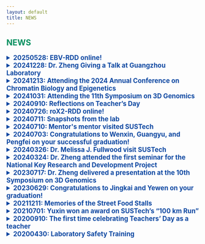 ```yaml
---
layout: default
title: NEWS
---
```

## <span style="color:#008f5e; font-weight:bold;">NEWS</span>

<!-- ################################# -->
<details>
<summary  style="color:#0D47A1; font-size:1.2em; font-weight:bold;" >20250528: EBV-RDD online!</summary>
<br>
 
 <img width="1646" alt="image" src="https://github.com/user-attachments/assets/c5ec7e7e-5745-4e82-a7a1-3ff40147c463" />
 
<div style="margin-bottom: 0.8em;"></div>

</details>
<!-- ################################# -->
<details>
<summary  style="color:#0D47A1; font-size:1.2em; font-weight:bold;" >20241228: Dr. Zheng Giving a Talk at Guangzhou Laboratory</summary>
<br>
Dr. Zheng gave a speech at the Single-Cell and Epigenomics Multi-omics Informatics Training Workshop, hosted by Guangzhou Laboratory and Frasergen.
 
<div style="margin-bottom: 0.8em;"></div>
 
</details>
<!-- ################################# -->

<details>
<summary  style="color:#0D47A1; font-size:1.2em; font-weight:bold;" >20241213: Attending the 2024 Annual Conference on Chromatin Biology and Epigenetics</summary>
<br>
 Dr. Zheng attended the the 2024 Annual Conference on Chromatin Biology and Epigenetics in Guangzhou.
<div style="margin-bottom: 0.8em;"></div>


</details>
<!-- ################################# -->
<details>
<summary  style="color:#0D47A1; font-size:1.2em; font-weight:bold;" >20241031: Attending the 11th Symposium on 3D Genomics</summary>
<br>
 All students of Zhengmz Lab attended the 11th Symposium on 3D Genomics in Sanya.
 
<div style="margin-bottom: 0.8em;"></div>

</details>
<!-- ################################# -->
<details>
<summary  style="color:#0D47A1; font-size:1.2em; font-weight:bold;" >20240910: Reflections on Teacher’s Day</summary>
<br>
In the past, I only knew the joy of giving gifts to my teachers on Teacher’s Day.
Now I truly understand the happiness of receiving flowers from my own students!
And there was even a box of pomegranates, symbolizing fruitful achievements. :-)

Let’s guess whose thoughtful idea it was!

<img src="https://github.com/user-attachments/assets/dca23cfc-4e78-4be1-a927-3bd73a310045" style="max-width:100%;" alt="教师节图片" />
<br>
<div style="color:#0D47A1; font-size:1.2em; font-weight:bold;">教师节有感</div>

昔年恩师受花香，
今朝桃李立身旁。
花捧双手心意暖，
石榴一箱硕果长。
谁将巧思藏其中？
笑语盈盈满研斋。
<br>


</details>
<!-- ################################# -->
<details>
<summary  style="color:#0D47A1; font-size:1.2em; font-weight:bold;" >20240726: roX2-RDD online!</summary>
<br>

  <img src="https://github.com/user-attachments/assets/372895bd-5b17-4cee-9d4b-5ed7411ea6c5" style="width: 45%;">
  
 <div style="margin-bottom: 0.8em;"></div>
 
</details>
<!-- ################################# -->
<details>
<summary  style="color:#0D47A1; font-size:1.2em; font-weight:bold;" >20240711: Snapshots from the lab</summary>
  <br>
  
<img src="https://github.com/user-attachments/assets/ee6e1309-9722-4ba9-b222-9957731a8feb" style="max-width:100%;" alt=" " />
<img src="https://github.com/user-attachments/assets/3dc98835-93fb-400f-8046-206dea0631d1" style="max-width:100%;" alt=" " />
<img src="https://github.com/user-attachments/assets/b431a21a-8db2-49f9-a982-0d8c4dced2ab" style="max-width:100%;" alt=" " />
<img src="https://github.com/user-attachments/assets/9edf4014-d2f3-4416-854b-b924ff367e6b" style="max-width:100%;" alt=" " />

<div style="margin-bottom: 0.8em;"></div>

</details>
<!-- ################################# -->

<details>
<summary  style="color:#0D47A1; font-size:1.2em; font-weight:bold;" >20240710: Mentor's mentor visited SUSTech</summary>
  <br>
Today, Professor Jianwei Jiang from Jinan University, who is also Professor Zheng’s master’s supervisor, visited our laboratory with his students and participated in a scientific discussion.

 <div style="margin-bottom: 0.8em;"></div>

</details>
<!-- ################################# -->


<details>
<summary  style="color:#0D47A1; font-size:1.2em; font-weight:bold;" >20240703: Congratulations to Wenxin, Guangyu, and Pengfei on your successful graduation!</summary>
  <br>
Wishing you all the best as you embark on the next chapter of your life.
<img src="https://github.com/user-attachments/assets/60b3bc36-de90-4231-a0f3-037e0714df62" style="max-width:100%;" alt=" " />
 
<div style="margin-bottom: 0.8em;"></div>
 
</details>
<!-- ################################# -->

<details>
<summary  style="color:#0D47A1; font-size:1.2em; font-weight:bold;" >20240326: Dr. Melissa J. Fullwood visit SUSTech</summary>
  <br>
Dr. Melissa J. Fullwood is an Associate Professor in the School of Biological Sciences at Nanyang Technological University (NTU). Her laboratory focuses on elucidating the role of 3-dimensional genome organization in the regulation of transcription in cancer cells. Today, she visited SUSTech and delivered a talk entitled, “Investigating the 3D genome organization of silencers and enhancers in the human genome.”
 
<div style="margin-bottom: 0.8em;"></div>
 
</details>
<!-- ################################# -->
<details>
<summary  style="color:#0D47A1; font-size:1.2em; font-weight:bold;" >20240324: Dr. Zheng attended the first seminar for the National Key Research and Development Project
</summary>
  <br>
Today, the first project seminar for the National Key R&D Program "High-Precision Panoramic Transcriptome In-Depth Analysis Technology" was held at the headquarters of BGI Shenzhen Research Institute, chaired by Xuxun. Dr. Zheng attended the meeting as the principal investigator of the first sub-project.

 <div style="margin-bottom: 0.8em;"></div>

</details>
<!-- ################################# -->
<details>
<summary  style="color:#0D47A1; font-size:1.2em; font-weight:bold;" >20230717: Dr. Zheng delivered a presentation at the 10th Symposium on 3D Genomics</summary>
  <br>
<img src="https://github.com/user-attachments/assets/b6a20b12-7338-4834-a445-4578cbad1aae" style="max-width:100%;" alt="教师节图片" />
All students of Zhengmz Lab attended the symposium.

 <div style="margin-bottom: 0.8em;"></div>
 
</details>
<!-- ################################# -->
<details>
<summary  style="color:#0D47A1; font-size:1.2em; font-weight:bold;" >20230629: Congratulations to Jingkai and Yewen on your graduation!</summary>
  <br>
Wishing you both a brilliant future as you embark on new journeys from our laboratory family.
<img src="https://github.com/user-attachments/assets/c490c652-6c29-4f62-88ef-75b20767e768" style="max-width:100%;" alt="教师节图片" />
 
<div style="margin-bottom: 0.8em;"></div>
 
</details>
<!-- ################################# -->
<details>
<summary  style="color:#0D47A1; font-size:1.2em; font-weight:bold;" >20211211: Memories of the Street Food Stalls</summary>
  <br>
As night falls and the neon lights begin to glow, there is nothing more unforgettable than those evenings spent with students around a long table at the local street food stalls. Steaming plates of seafood, crisp and refreshing cold beer, and the sound of laughter as we shared stories about life—all of these filled our summer nights with warmth. In those moments, we paid no attention to the world’s noise; we cared only for the good food in our hands and the friends by our side. Even as we go our separate ways after graduation, the memories of those street food stalls will continue to shine brightly in each of our hearts: Yuxin, Yewen, Ziying, Yangyang, Jingkai, Guangyu, Pengfei, …
<img src="https://github.com/user-attachments/assets/a910cd6a-440d-43be-a51e-4c8d0201c0cf" style="max-width:100%;" alt="教师节图片" />
<img src="https://github.com/user-attachments/assets/a4c2ebfe-0f93-441e-989c-4a0da8a81ddd" style="max-width:100%;" alt="教师节图片" />
<img src="https://github.com/user-attachments/assets/bcd12c87-2468-4df1-b411-8c59a7222324" style="max-width:100%;" alt="教师节图片" />

夜幕降临，霓虹初上，最难忘的莫过于与同学们围坐在大排档长桌旁的时光。热气腾腾的海鲜，冰镇爽口的啤酒，畅谈人生的欢笑声，交织成夏夜里最温暖的记忆。那时，我们不在意世界的喧嚣，只在意手中的美食和身边的朋友。即使毕业后各奔前程，这份关于大排档的回忆，依然会在每个人心中闪闪发光 ……

<div style="margin-bottom: 0.8em;"></div>

</details>
<!-- ################################# -->
<details>
<summary  style="color:#0D47A1; font-size:1.2em; font-weight:bold;" >20210701: Yuxin won an award on SUSTech’s “100 km Run”</summary>
  <br>
SUSTech’s “100 km Run” celebrating the 100th anniversary of the founding of the Communist Party of China! Yuxin won an award.
 
<div style="margin-bottom: 0.8em;"></div>
 
</details>

<!-- ################################# -->


<details>
<summary  style="color:#0D47A1; font-size:1.2em; font-weight:bold;" >20200910: The first time celebrating Teachers’ Day as a teacher</summary>
  <br>

<img width="496" alt="image" src="https://github.com/user-attachments/assets/66b2aa3d-3cca-4303-bd42-8ba96700baa4" />
<br>


</details>

<!-- ################################# -->

<details>
<summary  style="color:#0D47A1; font-size:1.2em; font-weight:bold;" >20200430: Laboratory Safety Training</summary>
<br>
Dr. Zheng, Ningduo and Chunni are learning about laboratory safety together.

<img src="https://github.com/user-attachments/assets/63aebb4a-06e8-4158-a860-f53567e401d1" style="max-width:100%;" alt="laboratory safety" />

<div style="margin-bottom: 0.8em;"></div>

</details>
<!-- ################################# -->




